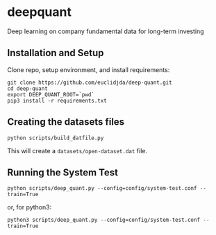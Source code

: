# deepquant
Deep learning on company fundamental data for long-term investing

## Installation and Setup

Clone repo, setup environment, and install requirements:

```shell 
git clone https://github.com/euclidjda/deep-quant.git
cd deep-quant
export DEEP_QUANT_ROOT=`pwd`
pip3 install -r requirements.txt
```

## Creating the datasets files

`python scripts/build_datfile.py`

This will create a `datasets/open-dataset.dat` file.

## Running the System Test

`python scripts/deep_quant.py --config=config/system-test.conf --train=True`

or, for python3:

`python3 scripts/deep_quant.py --config=config/system-test.conf --train=True`
